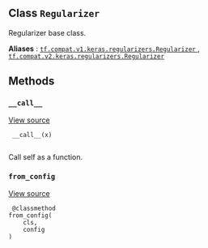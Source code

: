 

## Class  `Regularizer` 
Regularizer base class.

**Aliases** : [ `tf.compat.v1.keras.regularizers.Regularizer` ](/api_docs/python/tf/keras/regularizers/Regularizer), [ `tf.compat.v2.keras.regularizers.Regularizer` ](/api_docs/python/tf/keras/regularizers/Regularizer)

## Methods


###  `__call__` 
[View source](https://github.com/tensorflow/tensorflow/blob/r2.0/tensorflow/python/keras/regularizers.py#L35-L36)

```
 __call__(x)
 
```

Call self as a function.

###  `from_config` 
[View source](https://github.com/tensorflow/tensorflow/blob/r2.0/tensorflow/python/keras/regularizers.py#L38-L40)

```
 @classmethod
from_config(
    cls,
    config
)
 
```

